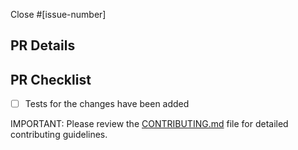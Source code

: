<!--
Thank you for contributing to Amplication :)

PLEASE, GO THROUGH THESE STEPS BEFORE SUBMITTING A PR!

Make sure that:

1. There is an open issue for this PR. If not, please open one before submitting your changes. Before proceeding, any change needs to be discussed (You can skip this if you're fixing a typo or adding an app to the Showcase).

2. You have done your changes in a separate branch. Branches MUST have descriptive names that start with either the `fix/[issue #]-` or `feature/[issue #]-` prefixes. Good examples are: `fix/404-signin-issue` or `feature/201-new-templates`.

3. You are giving a descriptive title to your PR.

4. You are providing enough information about your changes for others to review your pull request.

-->

Close #[issue-number]

## PR Details

<!-- Explain the details for making this change. What existing problem does the pull request solve? -->

## PR Checklist
- [ ] Tests for the changes have been added

IMPORTANT: Please review the [CONTRIBUTING.md](https://github.com/amplication/amplication/blob/master/CODE_OF_CONDUCT.md) file for detailed contributing guidelines.
